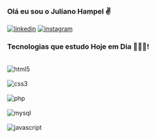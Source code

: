 ### Olá eu sou o Juliano Hampel ✌️

[![linkedin](https://img.shields.io/badge/LinkedIn-0077B5?style=for-the-badge&logo=linkedin&logoColor=white)](https://www.linkedin.com/in/juliano-hampel-a03917168)
[![instagram](https://img.shields.io/badge/Instagram-E4405F?style=for-the-badge&logo=instagram&logoColor=white)](https://www.instagram.com/julianohampel/)



### Tecnologias que estudo Hoje em Dia 👨🏻‍💻!
  
<div style="display inline_block"><br/>  
  <img align="center" alt="html5" src= "https://img.shields.io/badge/HTML5-E34F26?style=for-the-badge&logo=html5&logoColor=white"/>
<div/>
  <div style="display inline_block"><br/>  
  <img align="center" alt="css3" src= "https://img.shields.io/badge/CSS3-1572B6?style=for-the-badge&logo=css3&logoColor=white"/>
<div/>
    <div style="display inline_block"><br/> 
  <img align="center" alt="php" src= "https://img.shields.io/badge/PHP-777BB4?style=for-the-badge&logo=php&logoColor=white"/>
<div/>
      <div style="display inline_block"><br/> 
  <img align="center" alt="mysql" src= "https://img.shields.io/badge/MySQL-00000F?style=for-the-badge&logo=mysql&logoColor=white"/>
<div/>
  <div style="display inline_block"><br/> 
  <img align="center" alt="javascript" src= "https://img.shields.io/badge/JavaScript-F7DF1E?style=for-the-badge&logo=javascript&logoColor=black"/>
<div/>
